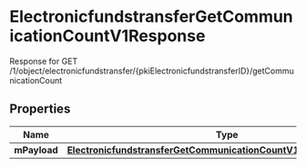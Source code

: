 

# ElectronicfundstransferGetCommunicationCountV1Response

Response for GET /1/object/electronicfundstransfer/{pkiElectronicfundstransferID}/getCommunicationCount

## Properties

| Name | Type | Description | Notes |
|------------ | ------------- | ------------- | -------------|
|**mPayload** | [**ElectronicfundstransferGetCommunicationCountV1ResponseMPayload**](ElectronicfundstransferGetCommunicationCountV1ResponseMPayload.md) |  |  |



